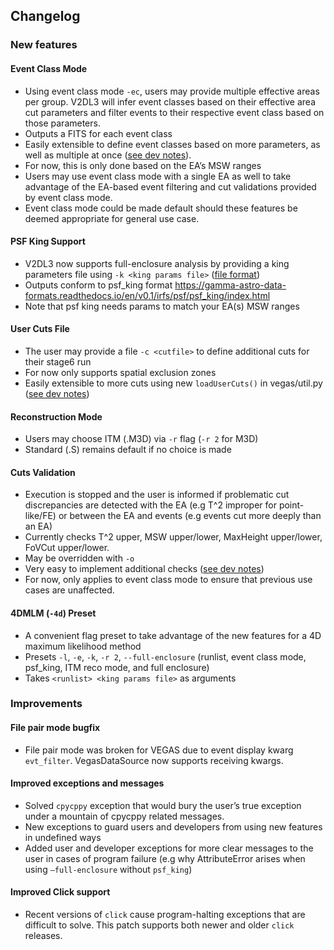 ## Changelog
### New features

#### Event Class Mode
- Using event class mode `-ec`, users may provide multiple effective areas per group. V2DL3 will infer event classes based on their effective area cut parameters and filter events to their respective event class based on those parameters.
- Outputs a FITS for each event class
- Easily extensible to define event classes based on more parameters, as well as multiple at once ([see dev notes](https://veritas.sao.arizona.edu/wiki/V2dl3_dev_notes#Extending)).
- For now, this is only done based on the EA’s MSW ranges
- Users may use event class mode with a single EA as well to take advantage of the EA-based event filtering and cut validations provided by event class mode.
- Event class mode could be made default should these features be deemed appropriate for general use case.

#### PSF King Support
- V2DL3 now supports full-enclosure analysis by providing a king parameters file using `-k <king params file>` ([file format](https://veritas.sao.arizona.edu/wiki/V2dl3_dev_notes#PSF_King_Parameters_File_Format))
- Outputs conform to psf_king format https://gamma-astro-data-formats.readthedocs.io/en/v0.1/irfs/psf/psf_king/index.html
- Note that psf king needs params to match your EA(s) MSW ranges

#### User Cuts File
- The user may provide a file `-c <cutfile>` to define additional cuts for their stage6 run
- For now only supports spatial exclusion zones
- Easily extensible to more cuts using new `loadUserCuts()` in vegas/util.py ([see dev notes](https://veritas.sao.arizona.edu/wiki/V2dl3_dev_notes#Extending_2))

#### Reconstruction Mode
- Users may choose ITM (.M3D) via `-r` flag (`-r 2` for M3D)
- Standard (.S) remains default if no choice is made

#### Cuts Validation
- Execution is stopped and the user is informed if problematic cut discrepancies are detected with the EA (e.g T^2 improper for point-like/FE) or between the EA and events (e.g events cut more deeply than an EA)
- Currently checks T^2 upper, MSW upper/lower, MaxHeight upper/lower, FoVCut upper/lower.
- May be overridden with `-o`
- Very easy to implement additional checks ([see dev notes](https://veritas.sao.arizona.edu/wiki/V2dl3_dev_notes#Cuts_Validations))
- For now, only applies to event class mode to ensure that previous use cases are unaffected.

#### 4DMLM (`-4d`) Preset
- A convenient flag preset to take advantage of the new features for a 4D maximum likelihood method
- Presets `-l`, `-e`, `-k`, `-r 2`, `--full-enclosure` (runlist, event class mode, psf_king, ITM reco mode, and full enclosure)
- Takes `<runlist> <king params file>` as arguments

### Improvements

#### File pair mode bugfix
- File pair mode was broken for VEGAS due to event display kwarg `evt_filter`. VegasDataSource now supports receiving kwargs.

#### Improved exceptions and messages
- Solved `cpycppy` exception that would bury the user’s true exception under a mountain of cpycppy related messages.
- New exceptions to guard users and developers from using new features in undefined ways
- Added user and developer exceptions for more clear messages to the user in cases of program failure (e.g why AttributeError arises when using `–full-enclosure` without `psf_king`)

#### Improved Click support
- Recent versions of `click` cause program-halting exceptions that are difficult to solve. This patch supports both newer and older `click` releases.
